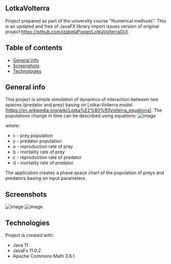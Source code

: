 ## LotkaVolterra
Project prepared as part of the university course "Numerical methods". This is an updated and free of JavaFX library import issues version of original project https://github.com/IzabelaPopiel/LotkaVolterraGUI. 

## Table of contents
* [General info](#general-info)
* [Screenshots](#screenshots)
* [Technologies](#technologies)

## General info
This project is simple simulation of dynamics of interaction between two spieces (predator and prey) basing on Lotka–Volterra model [https://en.wikipedia.org/wiki/Lotka%E2%80%93Volterra_equations].
The populations change in time can be described using equations:
![image](https://user-images.githubusercontent.com/44273512/121685133-dec5c780-cabf-11eb-8fbe-1a77717cfd0e.png)

where:
* x - prey population
* y - predator population
* a - reproduction rate of prey
* b - mortality rate of prey
* c - reproduction rate of predator
* d - mortality rate of predator

The application creates a phase space chart of the population of preys and predators basing on input parameters.

## Screenshots
![image](https://user-images.githubusercontent.com/44273512/121686101-09fce680-cac1-11eb-98dc-5a856407f344.png)
![image](https://user-images.githubusercontent.com/44273512/121686367-5c3e0780-cac1-11eb-806e-c7e566624a3f.png)


## Technologies
Project is created with:
* Java 11
* JavaFx 11.0.2
* Apache Commons Math 3.6.1
	
